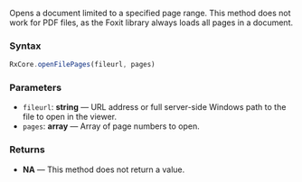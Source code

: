 Opens a document limited to a specified page range. This method does not work for PDF files, as the Foxit library always loads all pages in a document.

### Syntax

```typescript
RxCore.openFilePages(fileurl, pages)
```

### Parameters

- `fileurl`: **string** — URL address or full server-side Windows path to the file to open in the viewer.
- `pages`: **array** — Array of page numbers to open.

### Returns

- **NA** — This method does not return a value.